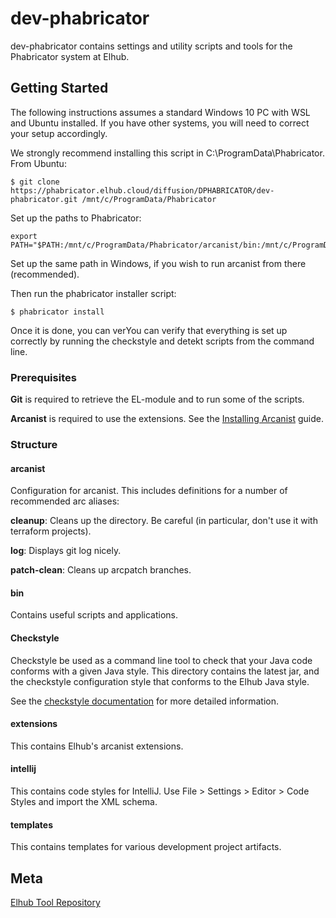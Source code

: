 # dev-phabricator

dev-phabricator contains settings and utility scripts and tools for the Phabricator system at Elhub.

## Getting Started

The following instructions assumes a standard Windows 10 PC with WSL and Ubuntu installed. If you have other systems,
you will need to correct your setup accordingly. 

We strongly recommend installing this script in C:\ProgramData\Phabricator. From Ubuntu:

    $ git clone https://phabricator.elhub.cloud/diffusion/DPHABRICATOR/dev-phabricator.git /mnt/c/ProgramData/Phabricator

Set up the paths to Phabricator:

    export PATH="$PATH:/mnt/c/ProgramData/Phabricator/arcanist/bin:/mnt/c/ProgramData/Phabricator/scripts"

Set up the same path in Windows, if you wish to run arcanist from there (recommended).

Then run the phabricator installer script:

    $ phabricator install

Once it is done, you can verYou can verify that everything is set up correctly by running the checkstyle and
detekt scripts from the command line.
 
### Prerequisites

**Git** is required to retrieve the EL-module and to run some of the scripts.

**Arcanist** is required to use the extensions. See the [Installing Arcanist](http://confluence.elhub.org/display/ELTOR/Installing+Arcanist)
guide.

### Structure

#### arcanist

Configuration for arcanist. This includes definitions for a number of recommended arc aliases:

**cleanup**: Cleans up the directory. Be careful (in particular, don't use it with terraform projects).

**log**: Displays git log nicely.

**patch-clean**: Cleans up arcpatch branches. 

#### bin

Contains useful scripts and applications.

#### Checkstyle

Checkstyle be used as a command line tool to check that your Java code conforms with a given Java style. This
directory contains the latest jar, and the checkstyle configuration style that conforms to the Elhub Java style. 

See the [checkstyle documentation](http://checkstyle.sourceforge.net/cmdline.html) for more detailed information. 

#### extensions

This contains Elhub's arcanist extensions.

#### intellij

This contains code styles for IntelliJ. Use File > Settings > Editor > Code Styles and import the XML schema. 

#### templates

This contains templates for various development project artifacts.

## Meta

[Elhub Tool Repository][confluence]

<!-- Markdown link & img dfn's -->
[confluence]: http://confluence.elhub.org/display/ELTOR

